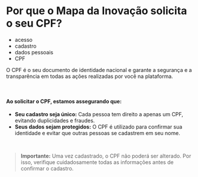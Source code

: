 # Por que o Mapa da Inovação solicita o seu CPF?

- acesso
- cadastro
- dados pessoais
- CPF

O CPF é o seu documento de identidade nacional e garante a segurança e a transparência em todas as ações realizadas por você na plataforma. 

&nbsp;

#### **Ao solicitar o CPF, estamos assegurando que:**

* **Seu cadastro seja único:** Cada pessoa tem direito a apenas um CPF, evitando duplicidades e fraudes.
* **Seus dados sejam protegidos:** O CPF é utilizado para confirmar sua identidade e evitar que outras pessoas se cadastrem em seu nome.

&nbsp;

> **Importante:** Uma vez cadastrado, o CPF não poderá ser alterado. Por isso, verifique cuidadosamente todas as informações antes de confirmar o cadastro.